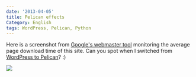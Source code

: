 ```yaml
---
date: '2013-04-05'
title: Pelican effects
Category: English
tags: WordPress, Pelican, Python
---
```


Here is a screenshot from [Google's webmaster tool](https://www.google.com/webmasters/tools/home) monitoring the average page download time of this site. Can you spot when I switched from [WordPress to Pelican]({filename}/2013/wordpress-to-pelican.md)? :)

![]({attach}pelican-boost.png)
